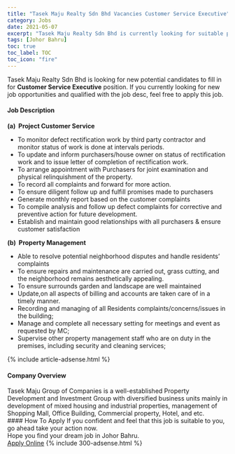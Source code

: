 ```yaml
---
title: "Tasek Maju Realty Sdn Bhd Vacancies Customer Service Executive" 
category: Jobs 
date: 2021-05-07 
excerpt: "Tasek Maju Realty Sdn Bhd is currently looking for suitable person to fill in the Customer Service Executive which based in Johor Bahru" 
tags: [Johor Bahru] 
toc: true 
toc_label: TOC 
toc_icon: "fire" 
--- 
```


<p>Tasek Maju Realty Sdn Bhd is looking for new potential candidates to fill in for <b>Customer Service Executive</b> position. If you currently looking for new job opportunities and qualified with the job desc, feel free to apply this job.
</p><div><div><h4>Job Description</h4></div><div><div><span><div><p><strong>(a)&#160;&#160;Project Customer Service</strong></p><ul><li><span>To monitor defect rectification work by third party contractor and monitor status of work is done at intervals periods.</span></li><li><span>To update and inform purchasers/house owner on status of rectification work and to issue letter of completion of rectification work.</span></li><li><span>To arrange appointment with Purchasers for joint examination and physical relinquishment of the property.</span></li><li><span>To record all complaints and forward for more action.</span></li><li><span>To ensure diligent follow up and fulfill promises made to purchasers</span></li><li>Generate monthly report based on the customer complaints</li><li><span>To compile analysis and follow up defect complaints for corrective and preventive action for future development.</span></li><li><span>Establish and maintain good relationships with all purchasers &amp; ensure customer satisfaction</span></li></ul><p><strong>(b)&#160;&#160;</strong><strong>Property Management</strong></p><ul><li>Able to resolve potential neighborhood disputes and handle residents&#8217; complaints</li><li>To ensure repairs and maintenance are carried out, grass cutting, and the neighborhood remains aesthetically appealing.</li><li>To ensure surrounds garden and landscape are well maintained</li><li>Update,on all aspects of billing and accounts are taken care of in a timely manner.</li><li>Recording and managing of all Residents complaints/concerns/issues in the building;</li><li>Manage and complete all necessary setting for meetings and event as requested by MC;</li><li>Supervise other property management staff who are on duty in the premises, including security and cleaning services;</li></ul></div></span></div></div></div> 
{% include article-adsense.html %} 
<div><div><h4>Company Overview</h4></div><div><div><span><div><div>
	Tasek Maju Group of Companies is a well-established Property Development and Investment Group with diversified business units mainly in development of mixed housing and industrial properties, management of Shopping Mall, Office Building, Commercial property, Hotel, and etc.</div></div></span></div></div></div> 
#### How To Apply 
If you confident and feel that this job is suitable to you, go ahead take your action now. <br/> 
Hope you find your dream job in Johor Bahru. <br/> 
<a href="https://www.jobstreet.com.my/en/job/customer-service-executive-4557716?jobId=jobstreet-my-job-4557716&" class="btn btn--info" target="_blank" rel="nofollow noopenner">Apply Online</a> 
{% include 300-adsense.html %} 